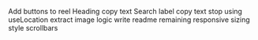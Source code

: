 Add buttons to reel
Heading copy text
Search label copy text
stop using useLocation
extract image logic
write readme
remaining responsive sizing
style scrollbars
